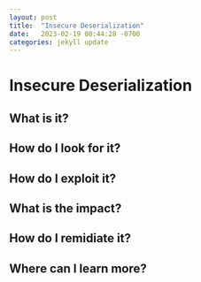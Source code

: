 ```yaml
---
layout: post
title:  "Insecure Deserialization"
date:   2023-02-19 00:44:28 -0700
categories: jekyll update
---
```


# **Insecure Deserialization**

## What is it?

## How do I look for it?

## How do I exploit it?

## What is the impact?

## How do I remidiate it?

## Where can I learn more?